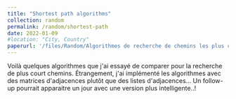 ```yaml
---
title: "Shortest path algorithms"
collection: random
permalink: /random/shortest-path
date: 2022-01-09
#location: "City, Country"
paperurl: '/files/Random/Algorithmes de recherche de chemins les plus courts.pdf'
---
```


Voilà quelques algorithmes que j'ai essayé de comparer pour la recherche de plus court chemins. Étrangement, j'ai implémenté les algorithmes avec des matrices d'adjacences plutôt que des listes d'adjacences... Un follow-up pourrait apparaitre un jour avec une version plus intelligente..!